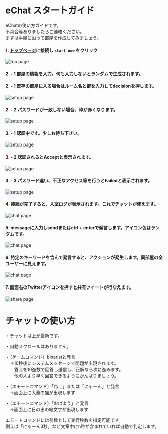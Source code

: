 # eChat スタートガイド

eChatの使い方ガイドです。  
不具合等ありましたらご連絡ください。  
まずは手順に沿って部屋を作成してみましょう。

#### 1. [トップページ](https://e-chat-jpnykw.herokuapp.com)に接続し `start now` をクリック  
![top page](https://github.com/JPNYKW/eChat/blob/master/steps/step1.PNG)

#### 2. - 1 部屋の情報を入力。何も入力しないとランダムで生成されます。  
#### 2. - 1 既存の部屋に入る場合はルーム名と鍵を入力してdecisionを押します。
![setup page](https://github.com/JPNYKW/eChat/blob/master/steps/step2.PNG)

#### 2. - 2 パスワードが一致しない場合、枠が赤くなります。
![setup page](https://github.com/JPNYKW/eChat/blob/master/steps/step2-2.PNG)

#### 3. - 1 認証中です。少しお待ち下さい。
![setup page](https://github.com/JPNYKW/eChat/blob/master/steps/step3.PNG)

#### 3. - 2 認証されるとAcceptと表示されます。
![setup page](https://github.com/JPNYKW/eChat/blob/master/steps/step3-2.PNG)

#### 3. - 3 パスワード違い、不正なアクセス等を行うとFailedと表示されます。
![setup page](https://github.com/JPNYKW/eChat/blob/master/steps/step3-3.PNG)

#### 4. 接続が完了すると、入室ログが表示されます。これでチャットが使えます。
![chat page](https://github.com/JPNYKW/eChat/blob/master/steps/step4.PNG)

#### 5. messageに入力しsendまたはctrl + enterで発言します。アイコン色はランダムです。
![chat page](https://github.com/JPNYKW/eChat/blob/master/steps/step5.PNG)

#### 6. 特定のキーワードを含んで発言すると、アクションが発生します。同部屋の全ユーザーに見えます。
![chat page](https://github.com/JPNYKW/eChat/blob/master/steps/step6.PNG)

#### 7. 画面右のTwitterアイコンを押すと共有ツイートが行なえます。
![share page](https://github.com/JPNYKW/eChat/blob/master/steps/step7.PNG)

# チャットの使い方
・チャットは上が最新です。  

・自動スクロールはありません。  

・（ゲームコマンド）binaristと発言  
　→10秒後にシステムメッセージで問題が出現されます。  
　　答えを10進数で回答し送信し、正解なら次に進みます。  
　　他の人より早く回答できるようにがんばりましょう。  

・（エモートコマンド）「ねこ」または「にゃーん」と発言  
　→画面上に大量の猫が出現します  

・（エモートコマンド）「おはよう」と発言  
　→画面上に日の出の絵文字が出現します  

エモートコマンドには引数として実行秒数を指定可能です。  
例えば「にゃーん3秒」など文章中にn秒が含まれていれば自動で判定します。  
